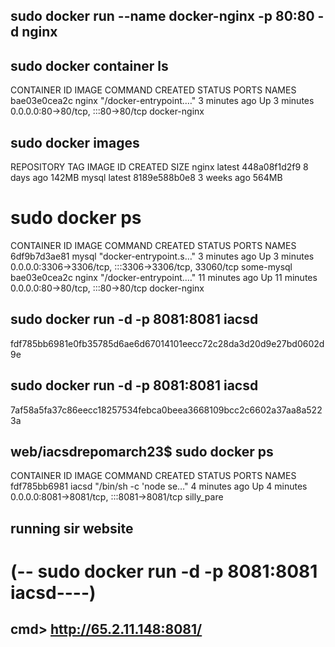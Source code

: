  ## sudo docker run --name docker-nginx -p 80:80 -d nginx


 ## sudo docker container ls
CONTAINER ID   IMAGE     COMMAND              CREATED         STATUS     PORTS    NAMES
bae03e0cea2c   nginx     "/docker-entrypoint.…"   3 minutes ago   Up 3 minutes   0.0.0.0:80->80/tcp, :::80->80/tcp   docker-nginx



## sudo docker images
REPOSITORY   TAG       IMAGE ID       CREATED       SIZE
nginx        latest    448a08f1d2f9   8 days ago    142MB
mysql        latest    8189e588b0e8   3 weeks ago   564MB



# sudo docker ps
CONTAINER ID   IMAGE     COMMAND                  CREATED          STATUS                                                                                                                       PORTS                                                  NAMES
6df9b7d3ae81   mysql     "docker-entrypoint.s…"   3 minutes ago    Up 3 minutes                                                                                                                 0.0.0.0:3306->3306/tcp, :::3306->3306/tcp, 33060/tcp   some-mysql
bae03e0cea2c   nginx     "/docker-entrypoint.…"   11 minutes ago   Up 11 minutes                                                                                                                0.0.0.0:80->80/tcp, :::80->80/tcp                      docker-nginx



## sudo docker run -d -p 8081:8081 iacsd
fdf785bb6981e0fb35785d6ae6d67014101eecc72c28da3d20d9e27bd0602d9e


##  sudo docker run -d -p 8081:8081 iacsd
7af58a5fa37c86eecc18257534febca0beea3668109bcc2c6602a37aa8a5223a


## web/iacsdrepomarch23$ sudo docker ps
CONTAINER ID   IMAGE     COMMAND                  CREATED         STATUS         PORTS                                       NAMES
fdf785bb6981   iacsd     "/bin/sh -c 'node se…"   4 minutes ago   Up 4 minutes   0.0.0.0:8081->8081/tcp, :::8081->8081/tcp   silly_pare


## running sir website 

# (-- sudo docker run -d -p 8081:8081 iacsd----)
## cmd> http://65.2.11.148:8081/